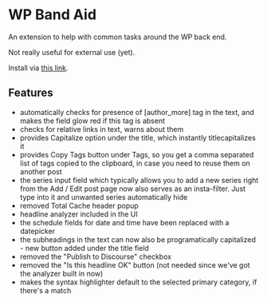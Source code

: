 # WP Band Aid

An extension to help with common tasks around the WP back end.

Not really useful for external use (yet).

Install via [this link](https://chrome.google.com/webstore/detail/wp-band-aid/aeceeddcjnflciomahopkpgklnfjebib).

## Features

- automatically checks for presence of [author_more] tag in the text, and makes the field glow red if this tag is absent
- checks for relative links in text, warns about them
- provides Capitalize option under the title, which instantly titlecapitalizes it
- provides Copy Tags button under Tags, so you get a comma separated list of tags copied to the clipboard, in case you need to reuse them on another post
- the series input field which typically allows you to add a new series right from the Add / Edit post page now also serves as an insta-filter. Just type into it and unwanted series automatically hide
- removed Total Cache header popup
- headline analyzer included in the UI
- the schedule fields for date and time have been replaced with a datepicker
- the subheadings in the text can now also be programatically capitalized - new button added under the title field
- removed the "Publish to Discourse" checkbox
- removed the "Is this headline OK" button (not needed since we've got the analyzer built in now)
- makes the syntax highlighter default to the selected primary category, if there's a match